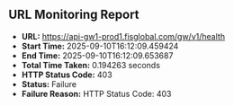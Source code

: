 ## URL Monitoring Report

- **URL:** https://api-gw1-prod1.fisglobal.com/gw/v1/health
- **Start Time:** 2025-09-10T16:12:09.459424
- **End Time:** 2025-09-10T16:12:09.653687
- **Total Time Taken:** 0.194263 seconds
- **HTTP Status Code:** 403
- **Status:** Failure
- **Failure Reason:** HTTP Status Code: 403
